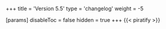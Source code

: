 +++
title = 'Version 5.5'
type = 'changelog'
weight = -5

[params]
  disableToc = false
  hidden = true
+++
{{< piratify >}}
